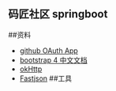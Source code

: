 ## 码匠社区 springboot

##资料
* [github OAuth App](https://developer.github.com/apps/building-oauth-apps/creating-an-oauth-app/)
* [bootstrap 4 中文文档](https://getbootstrap.net/docs/getting-started/introduction/)
* [okHttp](https://square.github.io/okhttp/)
* [Fastjson]()
##工具
